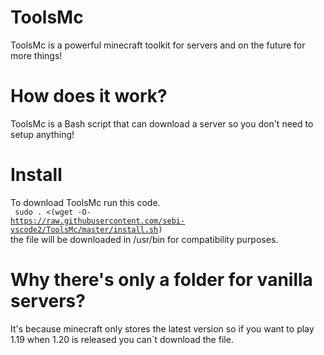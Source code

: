 # ToolsMc
ToolsMc is a powerful minecraft toolkit for servers and on the future for more things!

# How does it work?
ToolsMc is a Bash script that can download a server so you don't need to setup anything!

# Install 
To download ToolsMc run this code.
<br>
<code> sudo . <(wget -O- https://raw.githubusercontent.com/sebi-vscode2/ToolsMc/master/install.sh)</code>
<br>
the file will be downloaded in /usr/bin for compatibility purposes.

# Why there's only a folder for vanilla servers?
It's because minecraft only stores the latest version so if you want to play 1.19 when 1.20 is released you can`t download the file.
